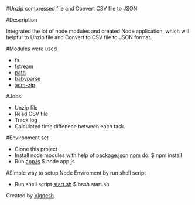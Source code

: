 #Unzip compressed file and Convert CSV file to JSON

#Description

Integrated the lot of node modules and created Node application, which will helpful to Unzip file and Convert to CSV file to JSON format.

#Modules were used

  -   fs
  -   [fstream](https://www.npmjs.com/package/fstream)
  -   [path](https://www.npmjs.com/package/path)
  -   [babyparse](https://www.npmjs.com/package/babyparse)
  -   [adm-zip](https://www.npmjs.com/package/adm-zip)

#Jobs

  -   Unzip file
  -   Read CSV file
  -   Track log
  -   Calculated time diffenece between each task.

#Environment set

  -   Clone this project  
  -   Install node modules with help of [package.json](https://github.com/vigneshuvi/csvtojson/blob/master/package.json)
      [npm](http://npmjs.org) do:
        $ npm install
  -   Run [app.js](https://github.com/vigneshuvi/csvtojson/blob/master/app.js)
        $ node app.js

#Simple way to setup Node Enviroment by run shell script

  -  Run shell script [start.sh](https://github.com/vigneshuvi/csvtojson/blob/master/start.sh)
        $ bash start.sh 

Created by [Vignesh](http://vigneshuvi.github.io/).

